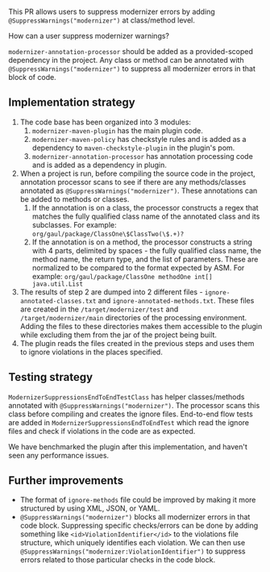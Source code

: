 This PR allows users to suppress modernizer errors by adding `@SuppressWarnings("modernizer")` at class/method level.

How can a user suppress modernizer warnings?

`modernizer-annotation-processor` should be added as a provided-scoped dependency in the project.
Any class or method can be annotated with `@SuppressWarnings("modernizer")` to suppress all modernizer errors
in that block of code.

## Implementation strategy

1. The code base has been organized into 3 modules:
   1. `modernizer-maven-plugin` has the main plugin code.
   2. `modernizer-maven-policy` has checkstyle rules and is added as a dependency to `maven-checkstyle-plugin`
   in the plugin's pom.
   3. `modernizer-annotation-processor` has annotation processing code and is added as a dependency in plugin.
2. When a project is run, before compiling the source code in the project, annotation processor scans to see if there are any
   methods/classes annotated as `@SuppressWarnings("modernizer")`. These annotations can be added to methods or classes.
   1. If the annotation is on a class, the processor constructs a regex that matches the fully qualified class name of the
   annotated class and its subclasses.
   For example: `org/gaul/package/ClassOne\$ClassTwo(\$.+)?`
   2. If the annotation is on a method, the processor constructs a string with 4 parts, delimited by spaces - the fully
   qualified class name, the method name, the return type, and the list of parameters. These are normalized to be compared to the format
   expected by ASM.
   For example: `org/gaul/package/ClassOne methodOne int[] java.util.List`
3. The results of step 2 are dumped into 2 different files - `ignore-annotated-classes.txt` and
   `ignore-annotated-methods.txt`. These files are created in the `/target/modernizer/test` and `/target/modernizer/main`
   directories of the processing environment. Adding the files to these directories makes them accessible to the plugin while excluding them
   from the jar of the project being built.
4. The plugin reads the files created in the previous steps and uses them to ignore violations in the places specified.

## Testing strategy

`ModernizerSuppressionsEndToEndTestClass` has helper classes/methods annotated with `@SuppressWarnings("modernizer")`.
The processor scans this class before compiling and creates the ignore files.
End-to-end flow tests are added in `ModernizerSuppressionsEndToEndTest` which read the ignore files and check if
violations in the code are as expected.

We have benchmarked the plugin after this implementation, and haven't seen any performance issues.

## Further improvements

 - The format of `ignore-methods` file could be improved by making it more structured by using XML, JSON, or YAML.
 - `@SuppressWarnings("modernizer")` blocks all modernizer errors in that code block. Suppressing specific checks/errors can
   be done by adding something like `<id>ViolationIdentifier</id>` to the violations file structure, which uniquely
   identifies each violation. We can then use `@SuppressWarnings("modernizer:ViolationIdentifier")` to suppress errors
   related to those particular checks in the code block.
